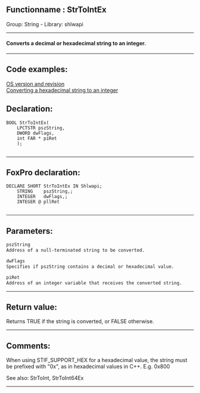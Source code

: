 <link rel="stylesheet" type="text/css" href="../../css/win32api.css">  
<link rel="stylesheet" href="https://cdnjs.cloudflare.com/ajax/libs/font-awesome/4.7.0/css/font-awesome.min.css">

## Functionname : StrToIntEx
Group: String - Library: shlwapi    
***  


#### Converts a decimal or hexadecimal string to an integer.
***  


## Code examples:
[OS version and revision](../../samples/sample_022.md)  
[Converting a hexadecimal string to an integer](../../samples/sample_107.md)  

## Declaration:
```foxpro  
BOOL StrToIntEx(
    LPCTSTR pszString,
    DWORD dwFlags,
    int FAR * piRet
    );
  
```  
***  


## FoxPro declaration:
```foxpro  
DECLARE SHORT StrToIntEx IN Shlwapi;
	STRING    pszString,;
	INTEGER   dwFlags,;
	INTEGER @ pllRet
  
```  
***  


## Parameters:
```txt  
pszString
Address of a null-terminated string to be converted.

dwFlags
Specifies if pszString contains a decimal or hexadecimal value.

piRet
Address of an integer variable that receives the converted string.  
```  
***  


## Return value:
Returns TRUE if the string is converted, or FALSE otherwise.  
***  


## Comments:
When using STIF_SUPPORT_HEX for a hexadecimal value, the string must be prefixed with "0x", as in hexadecimal values in C++. E.g. 0x800  
  
See also: StrToInt, StrToInt64Ex   
  
***  

